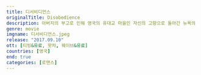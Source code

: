 ```yaml
---
title: 디서비디언스
originalTitle: Disobedience
description: 아버지의 부고로 인해 영국의 유대교 마을인 자신의 고향으로 돌아간 뉴욕의 사진작가 로닛은 비밀스러운 옛 연인이었던 에스티와 도비드가 결혼했음을 알게 된다.
genre: movie
imgname: 디서비디언스.jpeg
release: "2017.09.10"
ott: [티빙&유료, 왓챠, 웨이브&유료]
countries: [영국]
end: true
categories: [로맨스]
---
```


